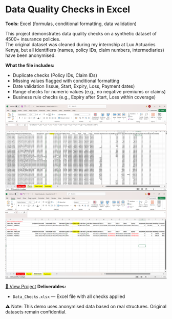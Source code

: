# Data Quality Checks in Excel 

**Tools:** Excel (formulas, conditional formatting, data validation)

This project demonstrates data quality checks on a synthetic dataset of 4500+ insurance policies.  
The original dataset was cleaned during my internship at Lux Actuaries Kenya, but all identifiers (names, policy IDs, claim numbers, intermediaries) have been anonymised.

**What the file includes:**
- Duplicate checks (Policy IDs, Claim IDs)
- Missing values flagged with conditional formatting
- Date validation (Issue, Start, Expiry, Loss, Payment dates)
- Range checks for numeric values (e.g., no negative premiums or claims)
- Business rule checks (e.g., Expiry after Start, Loss within coverage)

![Excel Preview](assets/excel1.png)  
![Excel Preview](assets/excel2.png)  

[📂 View Project](./Data%20Cleaning%20Excel)
**Deliverables:**
- `Data_Checks.xlsx` — Excel file with all checks applied

⚠️ Note: This demo uses anonymised data based on real structures. Original datasets remain confidential.

